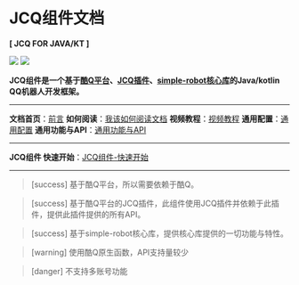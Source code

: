 # JCQ组件文档

**\[ JCQ FOR JAVA/KT \]**

[![](https://img.shields.io/badge/simple--robot-core-green)](https://github.com/ForteScarlet/simple-robot-core) [![](https://img.shields.io/maven-central/v/io.github.fortescarlet.simple-robot-component/component-jcq)](https://search.maven.org/artifact/io.github.fortescarlet.simple-robot-component/component-jcq)

**JCQ组件是一个基于**[**酷Q平台**](https://cqp.cc/forum.php)**、**[**JCQ插件**](https://github.com/Meowya/JCQ-CoolQ)**、**[**simple-robot核心库**](https://github.com/ForteScarlet/simple-robot-core)**的Java/kotlin QQ机器人开发框架。**

*****

**文档首页**：[前言](./前言.md)
**如何阅读**：[我该如何阅读文档](./我该如何阅读文档.md)
**视频教程**：[视频教程](./视频教程.md)
**通用配置**：[通用配置](./配置文件.md)
**通用功能与API**：[通用功能与API](./支持组件-通用内容.md)
*****

**JCQ组件 快速开始**：[JCQ组件-快速开始](./组件-酷QQQ-JCQ/快速开始.md)

*****

>[success] 基于酷Q平台，所以需要依赖于酷Q。

>[success] 基于酷Q平台的JCQ插件，此组件使用JCQ插件并依赖于此插件，提供此插件提供的所有API。

>[success] 基于simple-robot核心库，提供核心库提供的一切功能与特性。

>[warning] 使用酷Q原生函数，API支持量较少 

>[danger] 不支持多账号功能



